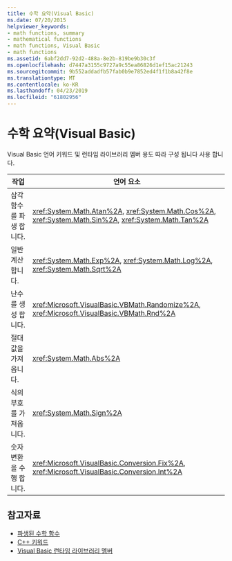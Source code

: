 ```yaml
---
title: 수학 요약(Visual Basic)
ms.date: 07/20/2015
helpviewer_keywords:
- math functions, summary
- mathematical functions
- math functions, Visual Basic
- math functions
ms.assetid: 6abf2dd7-92d2-488a-8e2b-819be9b30c3f
ms.openlocfilehash: d7447a3155c9727a9c55ea86826d1ef15ac21243
ms.sourcegitcommit: 9b552addadfb57fab0b9e7852ed4f1f1b8a42f8e
ms.translationtype: MT
ms.contentlocale: ko-KR
ms.lasthandoff: 04/23/2019
ms.locfileid: "61802956"
---
```

# <a name="math-summary-visual-basic"></a>수학 요약(Visual Basic)
Visual Basic 언어 키워드 및 런타임 라이브러리 멤버 용도 따라 구성 됩니다 사용 합니다.  
  
|작업|언어 요소|  
|------------|----------------------|  
|삼각 함수를 파생 합니다.|<xref:System.Math.Atan%2A>, <xref:System.Math.Cos%2A>, <xref:System.Math.Sin%2A>, <xref:System.Math.Tan%2A>|  
|일반 계산 합니다.|<xref:System.Math.Exp%2A>, <xref:System.Math.Log%2A>, <xref:System.Math.Sqrt%2A>|  
|난수를 생성 합니다.|<xref:Microsoft.VisualBasic.VBMath.Randomize%2A>, <xref:Microsoft.VisualBasic.VBMath.Rnd%2A>|  
|절대 값을 가져옵니다.|<xref:System.Math.Abs%2A>|  
|식의 부호를 가져옵니다.|<xref:System.Math.Sign%2A>|  
|숫자 변환을 수행 합니다.|<xref:Microsoft.VisualBasic.Conversion.Fix%2A>, <xref:Microsoft.VisualBasic.Conversion.Int%2A>|  
  
## <a name="see-also"></a>참고자료

- [파생된 수학 함수](../../../visual-basic/language-reference/keywords/derived-math-functions.md)
- [C++ 키워드](../../../visual-basic/language-reference/keywords/index.md)
- [Visual Basic 런타임 라이브러리 멤버](../../../visual-basic/language-reference/runtime-library-members.md)
